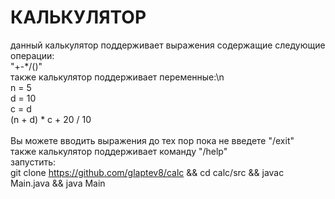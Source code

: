 # КАЛЬКУЛЯТОР<br/>

данный калькулятор поддерживает выражения содержащие следующие операции:<br/>
"+-*/()"<br/>
также калькулятор поддерживает переменные:\n<br/>
n = 5<br/>
d = 10<br/>
c = d<br/>
(n + d) * c + 20 / 10<br/>
<br/>
Вы можете вводить выражения до тех пор пока не введете "/exit"<br/>
также калькулятор поддерживает команду "/help"<br/>
запустить:<br/>
git clone https://github.com/glaptev8/calc && cd calc/src && javac Main.java && java Main<br/>
